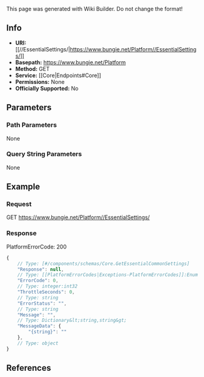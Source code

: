 <span class="wiki-builder">This page was generated with Wiki Builder. Do not change the format!</span>

## Info


* **URI:** [[//EssentialSettings/|https://www.bungie.net/Platform//EssentialSettings/]]
* **Basepath:** https://www.bungie.net/Platform
* **Method:** GET
* **Service:** [[Core|Endpoints#Core]]
* **Permissions:** None
* **Officially Supported:** No

## Parameters
### Path Parameters
None

### Query String Parameters
None

## Example
### Request
GET https://www.bungie.net/Platform//EssentialSettings/

### Response
PlatformErrorCode: 200
```javascript
{
    // Type: [#/components/schemas/Core.GetEssentialCommonSettings]
    "Response": null,
    // Type: [[PlatformErrorCodes|Exceptions-PlatformErrorCodes]]:Enum
    "ErrorCode": 0,
    // Type: integer:int32
    "ThrottleSeconds": 0,
    // Type: string
    "ErrorStatus": "",
    // Type: string
    "Message": "",
    // Type: Dictionary&lt;string,string&gt;
    "MessageData": {
        "{string}": ""
    },
    // Type: object
}

```

## References
